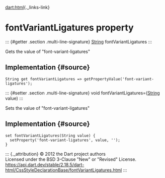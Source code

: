 [dart:html](../../dart-html/dart-html-library){._links-link}

fontVariantLigatures property
=============================

::: {#getter .section .multi-line-signature}
[String](../../dart-core/string-class) fontVariantLigatures
:::

Gets the value of \"font-variant-ligatures\"

Implementation {#source}
--------------

``` {.language-dart data-language="dart"}
String get fontVariantLigatures => getPropertyValue('font-variant-ligatures');
```

::: {#setter .section .multi-line-signature}
void fontVariantLigatures=([String](../../dart-core/string-class) value)
:::

Sets the value of \"font-variant-ligatures\"

Implementation {#source}
--------------

``` {.language-dart data-language="dart"}
set fontVariantLigatures(String value) {
  setProperty('font-variant-ligatures', value, '');
}
```

::: {._attribution}
© 2012 the Dart project authors\
Licensed under the BSD 3-Clause \"New\" or \"Revised\" License.\
<https://api.dart.dev/stable/2.18.5/dart-html/CssStyleDeclarationBase/fontVariantLigatures.html>
:::
